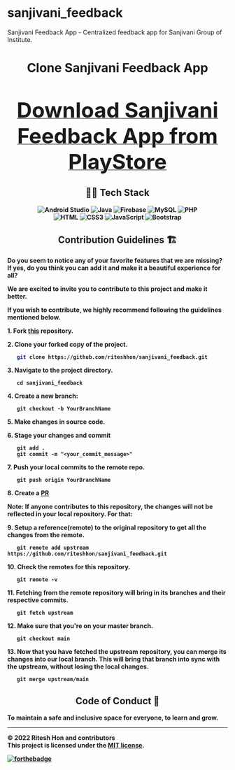 # sanjivani_feedback
Sanjivani Feedback App - Centralized feedback app for Sanjivani Group of Institute.


<h1 align="center">Clone Sanjivani Feedback App</h1>
<br>
<p align="center">
<b><a href="https://play.google.com/store/apps/details?id=com.sanjivani.sanjivani_feedback" target="_blank">
<font size="67">Download Sanjivani Feedback App from PlayStore</font>
</a>

<h2 align="center"> 🧑‍💻 Tech Stack </h2>
<div align="center">
  <img alt="Android Studio" src="https://img.shields.io/badge/Android%20Studio-3DDC84.svg?style=for-the-badge&logo=android-studio&logoColor=white"/> 
  <img alt="Java" src="https://img.shields.io/badge/java-%23ED8B00.svg?style=for-the-badge&logo=java&logoColor=white"/>
  <img alt="Firebase" src="https://img.shields.io/badge/firebase-%23039BE5.svg?style=for-the-badge&logo=firebase"/>
  <img alt="MySQL" src="https://img.shields.io/badge/mysql-%2300f.svg?style=for-the-badge&logo=mysql&logoColor=white"/>
  <img alt="PHP" src="https://img.shields.io/badge/php-%23777BB4.svg?style=for-the-badge&logo=php&logoColor=white"/>
  <br>
  <img alt="HTML" src="https://img.shields.io/badge/HTML5-E34F26?style=for-the-badge&logo=html5&logoColor=white"/>
  <img alt="CSS3" src="https://img.shields.io/badge/CSS3-1572B6?style=for-the-badge&logo=css3&logoColor=white"/>
  <img alt="JavaScript" src="https://img.shields.io/badge/javascript%20-%23323330.svg?&style=for-the-badge&logo=javascript&logoColor=%23F7DF1E"/>
  <img alt="Bootstrap" src="https://img.shields.io/badge/Bootstrap-563D7C?style=for-the-badge&logo=bootstrap&logoColor=white"/>
</div>
  
<h2 align="center"> Contribution Guidelines 🏗 </h2>

Do you seem to notice any of your favorite features that we are missing? If yes, do you think you can add it and make it a beautiful experience for all? 

We are excited to invite you to contribute to this project and make it better.

If you wish to contribute, we highly recommend following the guidelines mentioned below. 
  
**1.**  Fork [this](https://github.com/riteshhon/sanjivani_feedback) repository.

**2.**  Clone your forked copy of the project.
  
```bash
   git clone https://github.com/riteshhon/sanjivani_feedback.git
```

**3.** Navigate to the project directory.
```
   cd sanjivani_feedback
```

**4.** Create a new branch:
```
   git checkout -b YourBranchName
```

**5.** Make changes in source code.

**6.** Stage your changes and commit

```
   git add .
   git commit -m "<your_commit_message>"
```

**7.** Push your local commits to the remote repo.

```
   git push origin YourBranchName
```
  
**8.** Create a [PR](https://help.github.com/en/github/collaborating-with-issues-and-pull-requests/creating-a-pull-request)

**Note:** If anyone contributes to this repository, the changes will not be reflected in your local repository. For that:
  
**9.** Setup a reference(remote) to the original repository to get all the changes from the remote.
```
   git remote add upstream  https://github.com/riteshhon/sanjivani_feedback.git
```

**10.** Check the remotes for this repository.
```
   git remote -v
```

**11.** Fetching from the remote repository will bring in its branches and their respective commits.
```
   git fetch upstream
```
  
**12.** Make sure that you're on your master branch.
```
   git checkout main
```

**13.** Now that you have fetched the upstream repository, you can merge its changes into our local branch. This will bring that branch into sync with the upstream, without losing the local changes.
```
   git merge upstream/main
```

<h2 align="center"> Code of Conduct 🤩</h2>
	
To maintain a safe and inclusive space for everyone, to learn and grow.
  
<hr>
	
© 2022 Ritesh Hon and contributors\
This project is licensed under the [**MIT license**](https://github.com/riteshhon/sanjivani_feedback/Aec-Library-Website/blob/main/LICENSE).

[![forthebadge](https://forthebadge.com/images/badges/built-with-love.svg)](https://forthebadge.com)
